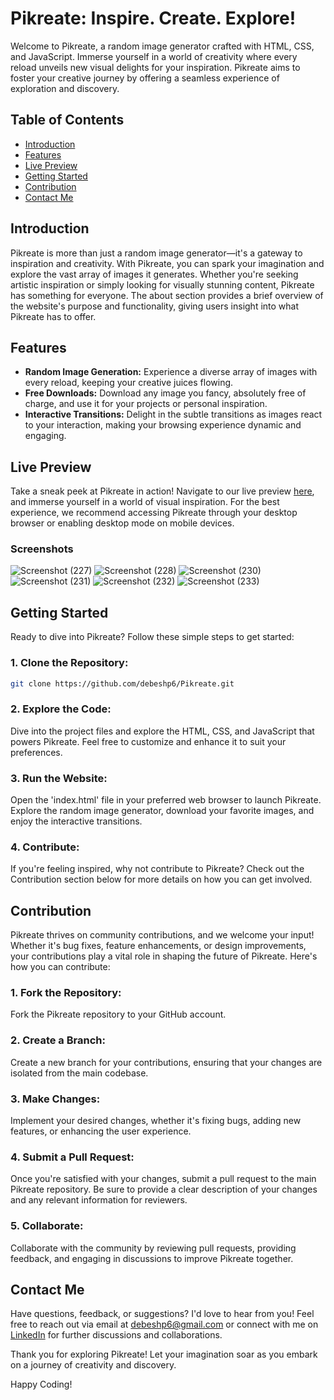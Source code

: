 # Pikreate: Inspire. Create. Explore!
Welcome to Pikreate, a random image generator crafted with HTML, CSS, and JavaScript. Immerse yourself in a world of creativity where every reload unveils new visual delights for your inspiration. Pikreate aims to foster your creative journey by offering a seamless experience of exploration and discovery.
## Table of Contents
- [Introduction](https://github.com/debeshp6/Pikreate/filename=README.md#introduction)
- [Features](https://github.com/debeshp6/Pikreate/new/main?filename=README.md#features)
- [Live Preview](https://github.com/debeshp6/Pikreate/new/main?filename=README.md#live-preview)
- [Getting Started](https://github.com/debeshp6/Pikreate/new/main?filename=README.md#getting-started)
- [Contribution](https://github.com/debeshp6/Pikreate/new/main?filename=README.md#contribution)
- [Contact Me](https://github.com/debeshp6/Pikreate/new/main?filename=README.md#contact-me)
## Introduction
Pikreate is more than just a random image generator—it's a gateway to inspiration and creativity. With Pikreate, you can spark your imagination and explore the vast array of images it generates. Whether you're seeking artistic inspiration or simply looking for visually stunning content, Pikreate has something for everyone. The about section provides a brief overview of the website's purpose and functionality, giving users insight into what Pikreate has to offer.
## Features
- **Random Image Generation:** Experience a diverse array of images with every reload, keeping your creative juices flowing.  
- **Free Downloads:** Download any image you fancy, absolutely free of charge, and use it for your projects or personal inspiration.  
- **Interactive Transitions:** Delight in the subtle transitions as images react to your interaction, making your browsing experience dynamic and engaging.  
## Live Preview
Take a sneak peek at Pikreate in action! Navigate to our live preview [here](https://pikreate.netlify.app/), and immerse yourself in a world of visual inspiration. For the best experience, we recommend accessing Pikreate through your desktop browser or enabling desktop mode on mobile devices.
### Screenshots
![Screenshot (227)](https://github.com/debeshp6/Pikreate/assets/139678494/6fc31145-b921-4adc-bed1-124d9b745e20)
![Screenshot (228)](https://github.com/debeshp6/Pikreate/assets/139678494/97b7d097-d7ef-449b-96fc-bc53fc5b5bd3)
![Screenshot (230)](https://github.com/debeshp6/Pikreate/assets/139678494/f8954ff0-c9ff-497a-ac63-952604b0f292)
![Screenshot (231)](https://github.com/debeshp6/Pikreate/assets/139678494/a4b98351-266d-411f-b9d9-91d5ce940a71)
![Screenshot (232)](https://github.com/debeshp6/Pikreate/assets/139678494/dd2e0bba-8b38-4298-b883-05d936385910)
![Screenshot (233)](https://github.com/debeshp6/Pikreate/assets/139678494/b721f5b2-bada-4764-ac49-1d46b9a5f0af)
## Getting Started
Ready to dive into Pikreate? Follow these simple steps to get started:
### 1. Clone the Repository:
 ```bash
git clone https://github.com/debeshp6/Pikreate.git
```
### 2. Explore the Code:
Dive into the project files and explore the HTML, CSS, and JavaScript that powers Pikreate. Feel free to customize and enhance it to suit your preferences.
### 3. Run the Website:
Open the 'index.html' file in your preferred web browser to launch Pikreate. Explore the random image generator, download your favorite images, and enjoy the interactive transitions.
### 4. Contribute:
If you're feeling inspired, why not contribute to Pikreate? Check out the Contribution section below for more details on how you can get involved.
## Contribution
Pikreate thrives on community contributions, and we welcome your input! Whether it's bug fixes, feature enhancements, or design improvements, your contributions play a vital role in shaping the future of Pikreate. Here's how you can contribute:
### 1. Fork the Repository:
Fork the Pikreate repository to your GitHub account.
### 2. Create a Branch:
Create a new branch for your contributions, ensuring that your changes are isolated from the main codebase.
### 3. Make Changes:
Implement your desired changes, whether it's fixing bugs, adding new features, or enhancing the user experience.
### 4. Submit a Pull Request:
Once you're satisfied with your changes, submit a pull request to the main Pikreate repository. Be sure to provide a clear description of your changes and any relevant information for reviewers.
### 5. Collaborate:
Collaborate with the community by reviewing pull requests, providing feedback, and engaging in discussions to improve Pikreate together.
## Contact Me
Have questions, feedback, or suggestions? I'd love to hear from you! Feel free to reach out via email at debeshp6@gmail.com or connect with me on [LinkedIn](https://www.linkedin.com/in/debesh-paul-4254511bb/) for further discussions and collaborations.

Thank you for exploring Pikreate! Let your imagination soar as you embark on a journey of creativity and discovery.

Happy Coding!
